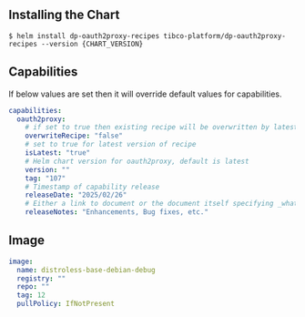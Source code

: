 ## Installing the Chart

```console
$ helm install dp-oauth2proxy-recipes tibco-platform/dp-oauth2proxy-recipes --version {CHART_VERSION}
```

## Capabilities
If below values are set then it will override default values for capabilities.

```yaml
capabilities:
  oauth2proxy:
    # if set to true then existing recipe will be overwritten by latest recipe.
    overwriteRecipe: "false"
    # set to true for latest version of recipe
    isLatest: "true"
    # Helm chart version for oauth2proxy, default is latest
    version: ""
    tag: "107"
    # Timestamp of capability release
    releaseDate: "2025/02/26"
    # Either a link to document or the document itself specifying _what was fixed in this release.
    releaseNotes: "Enhancements, Bug fixes, etc."
```

## Image

```yaml
image:
  name: distroless-base-debian-debug
  registry: ""
  repo: ""
  tag: 12
  pullPolicy: IfNotPresent
```